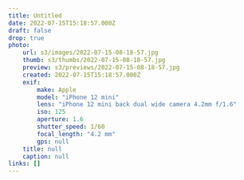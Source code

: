 ```yaml
---
title: Untitled
date: 2022-07-15T15:18:57.000Z
draft: false
drop: true
photo:
    url: s3/images/2022-07-15-08-18-57.jpg
    thumb: s3/thumbs/2022-07-15-08-18-57.jpg
    preview: s3/previews/2022-07-15-08-18-57.jpg
    created: 2022-07-15T15:18:57.000Z
    exif:
        make: Apple
        model: "iPhone 12 mini"
        lens: "iPhone 12 mini back dual wide camera 4.2mm f/1.6"
        iso: 125
        aperture: 1.6
        shutter_speed: 1/60
        focal_length: "4.2 mm"
        gps: null
    title: null
    caption: null
links: []
---
```

